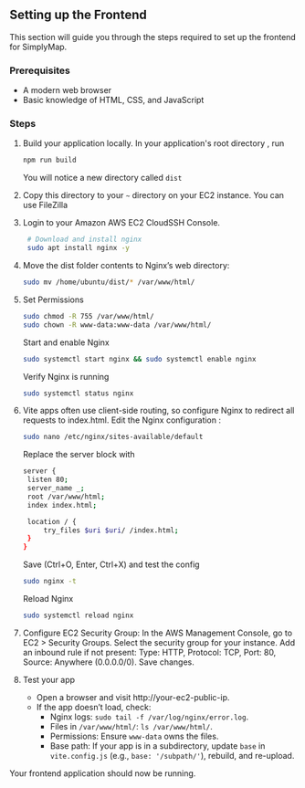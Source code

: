 ## Setting up the Frontend

This section will guide you through the steps required to set up the frontend for SimplyMap.

### Prerequisites

- A modern web browser
- Basic knowledge of HTML, CSS, and JavaScript

### Steps

1. Build your application locally. In your application's root directory , run
   ```bash
   npm run build
   ```
   You will notice a new directory called `dist`

2. Copy this directory to your `~` directory on your EC2 instance. You can use FileZilla

3. Login to your Amazon AWS EC2 CloudSSH Console.
   ```bash
    # Download and install nginx
    sudo apt install nginx -y
   ```

4. Move the dist folder contents to Nginx’s web directory:
   ```bash
   sudo mv /home/ubuntu/dist/* /var/www/html/
   ```
5. Set Permissions
   ```bash
   sudo chmod -R 755 /var/www/html/
   sudo chown -R www-data:www-data /var/www/html/
   ```

   Start and enable Nginx
   ```bash
   sudo systemctl start nginx && sudo systemctl enable nginx
   ```

   Verify Nginx is running
   ```bash
   sudo systemctl status nginx
   ```

6. Vite apps often use client-side routing, so configure Nginx to redirect all requests to index.html.
   Edit the Nginx configuration :
   ```bash
   sudo nano /etc/nginx/sites-available/default
   ```

   Replace the server block with 
   ```bash
   server {
    listen 80;
    server_name _;
    root /var/www/html;
    index index.html;

    location / {
        try_files $uri $uri/ /index.html;
    }
   }
   ```
   Save (Ctrl+O, Enter, Ctrl+X) and test the config
   ```bash
   sudo nginx -t
   ```

   Reload Nginx
   ```bash
   sudo systemctl reload nginx
   ```

7. Configure EC2 Security Group:
   In the AWS Management Console, go to EC2 > Security Groups.
   Select the security group for your instance.
   Add an inbound rule if not present:
   Type: HTTP, Protocol: TCP, Port: 80, Source: Anywhere (0.0.0.0/0).
   Save changes.

8. Test your app 
   - Open a browser and visit http://your-ec2-public-ip.
   - If the app doesn’t load, check:
     - Nginx logs: `sudo tail -f /var/log/nginx/error.log`.
     - Files in `/var/www/html/`: `ls /var/www/html/`.
     - Permissions: Ensure `www-data` owns the files.
     - Base path: If your app is in a subdirectory, update `base` in `vite.config.js` (e.g., `base: '/subpath/'`), rebuild, and re-upload.

Your frontend application should now be running.